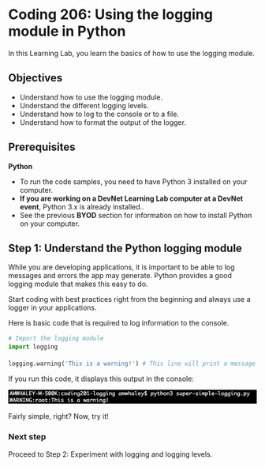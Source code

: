 # Coding 206: Using the logging module in Python

In this Learning Lab, you learn the basics of how to use the logging module.


## Objectives


* Understand how to use the logging module.
* Understand the different logging levels.
* Understand how to log to the console or to a file.
* Understand how to format the output of the logger.


## Prerequisites

**Python**
* To run the code samples, you need to have Python 3 installed on your computer.
* **If you are working on a DevNet Learning Lab computer at a DevNet event**, Python 3.x is already installed..
* See the previous **BYOD** section for information on how to install Python on your computer.


## Step 1: Understand the Python logging module 

While you are developing applications, it is important to be able to log messages and errors the app may generate. Python provides a good logging module that makes this easy to do.

Start coding with best practices right from the beginning and always use a logger in your applications.

Here is basic code that is required to log information to the console.

```python
# Import the logging module
import logging

logging.warning('This is a warning!') # This line will print a message to the console

```
If you run this code, it displays this output in the console:

![](assets/images/step1-results.jpg)

Fairly simple, right?  Now, try it!

### Next step

Proceed to Step 2: Experiment with logging and logging levels.
